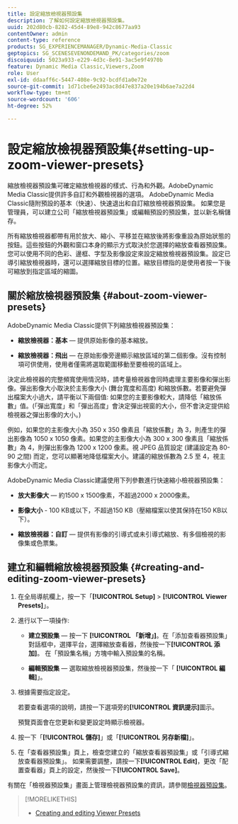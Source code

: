 ```yaml
---
title: 設定縮放檢視器預設集
description: 了解如何設定縮放檢視器預設集。
uuid: 202d80cb-8282-45d4-89e8-942c8677aa93
contentOwner: admin
content-type: reference
products: SG_EXPERIENCEMANAGER/Dynamic-Media-Classic
geptopics: SG_SCENESEVENONDEMAND_PK/categories/zoom
discoiquuid: 5023a933-e229-4d3c-8e91-3ac5e9f4970b
feature: Dynamic Media Classic,Viewers,Zoom
role: User
exl-id: ddaaff6c-5447-408e-9c92-bcdfd1a0e72e
source-git-commit: 1d71cbe6e2493ac8d47e837a20e194b6ae7a22d4
workflow-type: tm+mt
source-wordcount: '606'
ht-degree: 52%

---
```


# 設定縮放檢視器預設集{#setting-up-zoom-viewer-presets}

縮放檢視器預設集可確定縮放檢視器的樣式、行為和外觀。AdobeDynamic Media Classic提供許多自訂和外觀檢視器的選項。 AdobeDynamic Media Classic隨附預設的基本（快速）、快速退出和自訂縮放檢視器預設集。 如果您是管理員，可以建立公司「縮放檢視器預設集」或編輯預設的預設集，並以新名稱儲存。

所有縮放檢視器都帶有用於放大、縮小、平移並在縮放後將影像重設為原始狀態的按鈕。這些按鈕的外觀和窗口本身的顯示方式取決於您選擇的縮放查看器預設集。 您可以使用不同的色彩、邊框、字型及影像設定來設定縮放檢視器預設集。設定已導引縮放檢視器時，還可以選擇縮放目標的位置。縮放目標指的是使用者按一下後可縮放到指定區域的縮圖。

## 關於縮放檢視器預設集 {#about-zoom-viewer-presets}

AdobeDynamic Media Classic提供下列縮放檢視器預設集：

* **縮放檢視器：基本**  — 提供原始影像的基本縮放。

* **縮放檢視器：飛出**  — 在原始影像旁邊顯示縮放區域的第二個影像。沒有控制項可供使用，使用者僅需將選取範圍移動至要檢視的區域上。

決定此檢視器的完整頻寬使用情況時，請考量檢視器會同時處理主要影像和彈出影像。彈出影像大小取決於主影像大小 (舞台寬度和高度) 和縮放係數。若要避免彈出檔案大小過大，請平衡以下兩個值: 如果您的主要影像較大，請降低「縮放係數」值。(「彈出寬度」和「彈出高度」會決定彈出視窗的大小，但不會決定提供給檢視器之彈出影像的大小。)

例如，如果您的主影像大小為 350 x 350 像素且「縮放係數」為 3，則產生的彈出影像為 1050 x 1050 像素。如果您的主影像大小為 300 x 300 像素且「縮放係數」為 4，則彈出影像為 1200 x 1200 像素。視 JPEG 品質設定 (建議設定為 80-90 之間) 而定，您可以顯著地降低檔案大小。建議的縮放係數為 2.5 至 4，視主影像大小而定。

AdobeDynamic Media Classic建議使用下列參數進行快速縮小檢視器預設集：

* **放大影像大**  — 約1500 x 1500像素，不超過2000 x 2000像素。

* **影像大小** - 100 KB或以下，不超過150 KB（壓縮檔案以使其保持在150 KB以下）。

* **縮放檢視器：自訂**  — 提供有影像的引導式或未引導式縮放、有多個檢視的影像集或色票集。

## 建立和編輯縮放檢視器預設集 {#creating-and-editing-zoom-viewer-presets}

1. 在全局導航欄上，按一下「**[!UICONTROL Setup]** > **[!UICONTROL Viewer Presets]**」。
1. 進行以下一項操作:

   * **建立預設集**  — 按一下 **[!UICONTROL 「新增」]**。在「添加查看器預設集」對話框中，選擇平台，選擇縮放查看器，然後按一下&#x200B;**[!UICONTROL 添加]**。 在「預設集名稱」方塊中輸入預設集的名稱。

   * **編輯預設集**  — 選取縮放檢視器預設集，然後按一下「 **[!UICONTROL 編輯]**」。

1. 根據需要指定設定。

   若要查看選項的說明，請按一下選項旁的&#x200B;**[!UICONTROL 資訊提示]**&#x200B;圖示。

   預覽頁面會在您更新和變更設定時顯示檢視器。

1. 按一下「**[!UICONTROL 儲存]**」或「**[!UICONTROL 另存新檔]**」。
1. 在「查看器預設集」頁上，檢查您建立的「縮放查看器預設集」或「引導式縮放查看器預設集」。 如果需要調整，請按一下&#x200B;**[!UICONTROL Edit]**，更改「配置查看器」頁上的設定，然後按一下&#x200B;****[!UICONTROL Save]****。

有關在「檢視器預設集」畫面上管理檢視器預設集的資訊，請參閱[檢視器預設集](application-setup.md#viewer_presets)。

>[!MORELIKETHIS]
>
>* [Creating and editing Viewer Presets](application-setup.md#adding_and_editing_viewer_presets)

